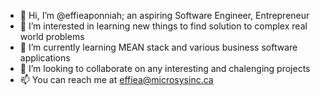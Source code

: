 - 👋 Hi, I’m @effieaponniah; an aspiring Software Engineer, Entrepreneur
- 👀 I’m interested in learning new things to find solution to complex real world problems
- 🌱 I’m currently learning MEAN stack and various business software applications
- 💞️ I’m looking to collaborate on any interesting and chalenging projects
- 📫 You can reach me at effiea@microsysinc.ca

<!---
effieaponniah/effieaponniah is a ✨ special ✨ repository because its `README.md` (this file) appears on your GitHub profile.
You can click the Preview link to take a look at your changes.
--->
